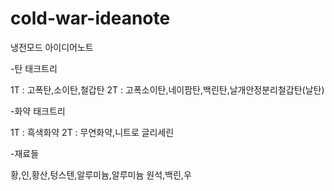 # cold-war-ideanote
냉전모드 아이디어노트

-탄 태크트리

1T : 고폭탄,소이탄,철갑탄
2T : 고폭소이탄,네이팜탄,백린탄,날개안정분리철갑탄(날탄)

-화약 태크트리

1T : 흑색화약
2T : 무연화약,니트로 글리세린

-재료들 

황,인,황산,텅스텐,알루미늄,알루미늄 원석,백린,우

